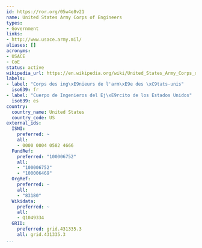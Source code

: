 ```yaml
---
id: https://ror.org/05w4e8v21
name: United States Army Corps of Engineers
types:
- Government
links:
- http://www.usace.army.mil/
aliases: []
acronyms:
- USACE
- CoE
status: active
wikipedia_url: https://en.wikipedia.org/wiki/United_States_Army_Corps_of_Engineers
labels:
- label: "Corps des ing\xE9nieurs de l'arm\xE9e des \xC9tats-unis"
  iso639: fr
- label: "Cuerpo de Ingenieros del Ej\xE9rcito de los Estados Unidos"
  iso639: es
country:
  country_name: United States
  country_code: US
external_ids:
  ISNI:
    preferred: ~
    all:
    - 0000 0004 0582 4666
  FundRef:
    preferred: "100006752"
    all:
    - "100006752"
    - "100006469"
  OrgRef:
    preferred: ~
    all:
    - "83180"
  Wikidata:
    preferred: ~
    all:
    - Q1049334
  GRID:
    preferred: grid.431335.3
    all: grid.431335.3
...
```

